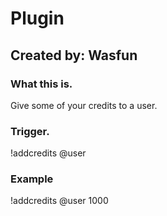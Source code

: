 # Plugin

## Created by: Wasfun

### What this is.
Give some of your credits to a user.

### Trigger.
!addcredits @user <points>

### Example
!addcredits @user 1000

